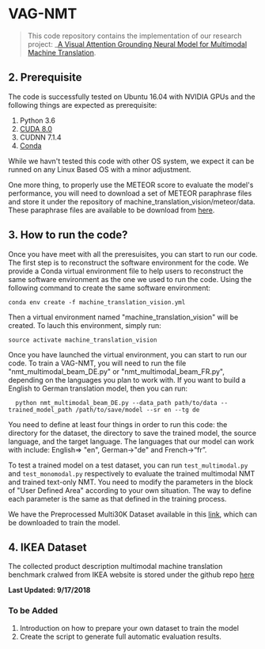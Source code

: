 # VAG-NMT

> This code repository contains the implementation of our research project: _[A Visual Attention Grounding Neural Model for Multimodal Machine Translation](https://arxiv.org/abs/1808.08266).



## 2. Prerequisite
The code is successfully tested on Ubuntu 16.04 with NVIDIA GPUs and the following things are expected as prerequisite:
1. Python 3.6
2. [CUDA 8.0](https://developer.nvidia.com/cuda-80-ga2-download-archive)
3. CUDNN 7.1.4
4. [Conda](https://conda.io/miniconda.html)

While we havn't tested this code with other OS system, we expect it can be runned on any Linux Based OS with a minor adjustment. 

One more thing, to properly use the METEOR score to evaluate the model's performance, you will need to download a set of METEOR paraphrase files and store it under the repository of machine_translation_vision/meteor/data. These paraphrase files are available to be download from [here](https://github.com/cmu-mtlab/meteor/tree/master/data).
## 3. How to run the code?
Once you have meet with all the preresuisites, you can start to run our code. The first step is to reconstruct the software environment for the code. We provide a Conda virtual environment file to help users to reconstruct the same software environment as the one we used to run the code. Using the following command to create the same software environment:
```
conda env create -f machine_translation_vision.yml
```
Then a virtual environment named "machine_translation_vision" will be created. To lauch this environment, simply run:
```
source activate machine_translation_vision
```
Once you have launched the virtual environment, you can start to run our code. To train a VAG-NMT, you will need to run the file "nmt_multimodal_beam_DE.py" or "nmt_multimodal_beam_FR.py", depending on the languages you plan to work with. If you want to build a English to German translation model, then you can run:
```
  python nmt_multimodal_beam_DE.py --data_path path/to/data --trained_model_path /path/to/save/model --sr en --tg de
```
You need to define at least four things in order to run this code: the directory for the dataset, the directory to save the trained model, the source language, and the target language. The languages that our model can work with include: English=> "en", German->"de" and French->“fr”.

To test a trained model on a test dataset, you can run `test_multimodal.py` and `test_monomodal.py` respectively to evaluate the trained multimodal NMT and trained text-only NMT. You need to modify the parameters in the block of "User Defined Area" according to your own situation. The way to define each parameter is the same as that defined in the training process.

We have the Preprocessed Multi30K Dataset available in this [link](https://drive.google.com/drive/folders/1G645SexvhMsLPJhPAPBjc4FnNF7v3N6w?usp=sharing), which can be downloaded to train the model.

## 4. IKEA Dataset
The collected product description multimodal machine translation benchmark cralwed from IKEA website is stored under the github repo [here](https://github.com/sampalomad/IKEA-Dataset)


__Last Updated: 9/17/2018__
### To be Added 
1. Introduction on how to prepare your own dataset to train the model
2. Create the script to generate full automatic evaluation results.
